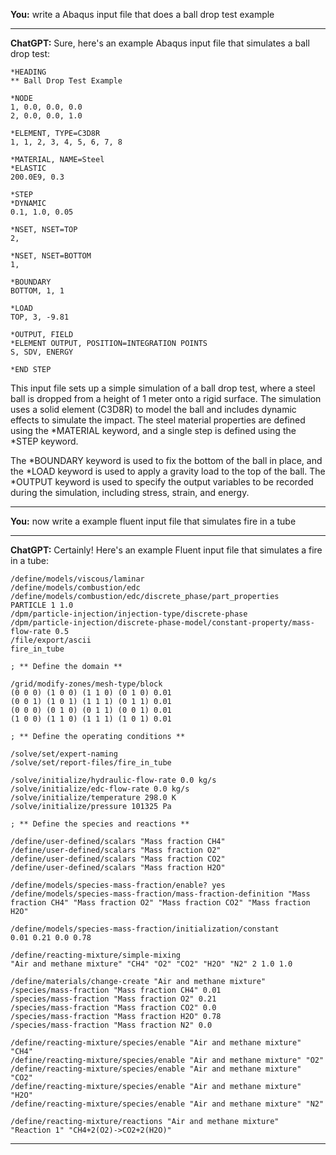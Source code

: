 **You:**
write a Abaqus input file that does a ball drop test example


 --------
**ChatGPT:**
Sure, here's an example Abaqus input file that simulates a ball drop test:
<pre><code class="!whitespace-pre hljs language-markdown"><span class="hljs-emphasis">*HEADING
*</span>* Ball Drop Test Example

<span class="hljs-emphasis">*NODE
1, 0.0, 0.0, 0.0
2, 0.0, 0.0, 1.0

*</span>ELEMENT, TYPE=C3D8R
1, 1, 2, 3, 4, 5, 6, 7, 8

<span class="hljs-emphasis">*MATERIAL, NAME=Steel
*</span>ELASTIC
200.0E9, 0.3

<span class="hljs-emphasis">*STEP
*</span>DYNAMIC
0.1, 1.0, 0.05

<span class="hljs-emphasis">*NSET, NSET=TOP
2,

*</span>NSET, NSET=BOTTOM
1,

<span class="hljs-emphasis">*BOUNDARY
BOTTOM, 1, 1

*</span>LOAD
TOP, 3, -9.81

<span class="hljs-emphasis">*OUTPUT, FIELD
*</span>ELEMENT OUTPUT, POSITION=INTEGRATION POINTS
S, SDV, ENERGY

<span class="hljs-emphasis">*END STEP
</span></code></pre>This input file sets up a simple simulation of a ball drop test, where a steel ball is dropped from a height of 1 meter onto a rigid surface. The simulation uses a solid element (C3D8R) to model the ball and includes dynamic effects to simulate the impact. The steel material properties are defined using the *MATERIAL keyword, and a single step is defined using the *STEP keyword.
The *BOUNDARY keyword is used to fix the bottom of the ball in place, and the *LOAD keyword is used to apply a gravity load to the top of the ball. The *OUTPUT keyword is used to specify the output variables to be recorded during the simulation, including stress, strain, and energy.


 --------
**You:**
now write a example fluent input file that simulates fire in a tube

 --------
**ChatGPT:**
Certainly! Here's an example Fluent input file that simulates a fire in a tube:
<pre><code class="!whitespace-pre hljs language-bash">/define/models/viscous/laminar
/define/models/combustion/edc
/define/models/combustion/edc/discrete_phase/part_properties
PARTICLE 1 1.0
/dpm/particle-injection/injection-type/discrete-phase
/dpm/particle-injection/discrete-phase-model/constant-property/mass-flow-rate 0.5
/file/export/ascii
fire_in_tube

; ** Define the domain **

/grid/modify-zones/mesh-type/block
(0 0 0) (1 0 0) (1 1 0) (0 1 0) 0.01
(0 0 1) (1 0 1) (1 1 1) (0 1 1) 0.01
(0 0 0) (0 1 0) (0 1 1) (0 0 1) 0.01
(1 0 0) (1 1 0) (1 1 1) (1 0 1) 0.01

; ** Define the operating conditions **

/solve/set/expert-naming
/solve/set/report-files/fire_in_tube

/solve/initialize/hydraulic-flow-rate 0.0 kg/s
/solve/initialize/edc-flow-rate 0.0 kg/s
/solve/initialize/temperature 298.0 K
/solve/initialize/pressure 101325 Pa

; ** Define the species and reactions **

/define/user-defined/scalars <span class="hljs-string">"Mass fraction CH4"</span>
/define/user-defined/scalars <span class="hljs-string">"Mass fraction O2"</span>
/define/user-defined/scalars <span class="hljs-string">"Mass fraction CO2"</span>
/define/user-defined/scalars <span class="hljs-string">"Mass fraction H2O"</span>

/define/models/species-mass-fraction/enable? <span class="hljs-built_in">yes</span>
/define/models/species-mass-fraction/mass-fraction-definition <span class="hljs-string">"Mass fraction CH4"</span> <span class="hljs-string">"Mass fraction O2"</span> <span class="hljs-string">"Mass fraction CO2"</span> <span class="hljs-string">"Mass fraction H2O"</span>

/define/models/species-mass-fraction/initialization/constant
0.01 0.21 0.0 0.78

/define/reacting-mixture/simple-mixing
<span class="hljs-string">"Air and methane mixture"</span> <span class="hljs-string">"CH4"</span> <span class="hljs-string">"O2"</span> <span class="hljs-string">"CO2"</span> <span class="hljs-string">"H2O"</span> <span class="hljs-string">"N2"</span> 2 1.0 1.0

/define/materials/change-create <span class="hljs-string">"Air and methane mixture"</span>
/species/mass-fraction <span class="hljs-string">"Mass fraction CH4"</span> 0.01
/species/mass-fraction <span class="hljs-string">"Mass fraction O2"</span> 0.21
/species/mass-fraction <span class="hljs-string">"Mass fraction CO2"</span> 0.0
/species/mass-fraction <span class="hljs-string">"Mass fraction H2O"</span> 0.78
/species/mass-fraction <span class="hljs-string">"Mass fraction N2"</span> 0.0

/define/reacting-mixture/species/enable <span class="hljs-string">"Air and methane mixture"</span> <span class="hljs-string">"CH4"</span>
/define/reacting-mixture/species/enable <span class="hljs-string">"Air and methane mixture"</span> <span class="hljs-string">"O2"</span>
/define/reacting-mixture/species/enable <span class="hljs-string">"Air and methane mixture"</span> <span class="hljs-string">"CO2"</span>
/define/reacting-mixture/species/enable <span class="hljs-string">"Air and methane mixture"</span> <span class="hljs-string">"H2O"</span>
/define/reacting-mixture/species/enable <span class="hljs-string">"Air and methane mixture"</span> <span class="hljs-string">"N2"</span>

/define/reacting-mixture/reactions <span class="hljs-string">"Air and methane mixture"</span>
<span class="hljs-string">"Reaction 1"</span> <span class="hljs-string">"CH4+2(O2)-&gt;CO2+2(H2O)"</span>
</code></pre>

 --------

